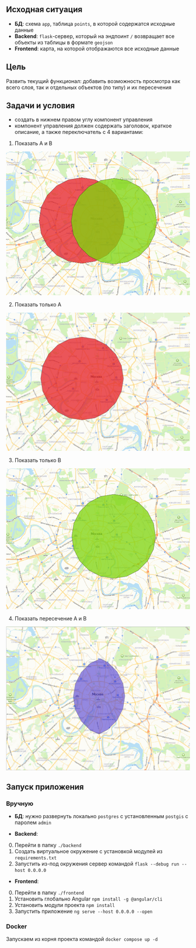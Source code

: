 ## Исходная ситуация
- **БД**: схема `app`, таблица `points`, в которой содержатся исходные данные
- **Backend**: `flask`-сервер, который на эндпоинт `/` возвращает все объекты из таблицы в формате `geojson`
- **Frontend**: карта, на которой отображаются все исходные данные


## Цель
Развить текущий функционал: добавить возможность просмотра как всего слоя, так и отдельных объектов (по типу) и их пересечения


## Задачи и условия
- создать в нижнем правом углу компонент управления
- компонент управления должен содержать заголовок, краткое описание, а также переключатель с 4 вариантами:
1. Показать А и В 

![](readme_static/1.png)

2. Показать только А

![](readme_static/2.png)

3. Показать только В

![](readme_static/3.png)

4. Показать пересечение А и В

![](readme_static/4.png)

## Запуск приложения
### Вручную
- **БД**: нужно развернуть локально `postgres` с установленным `postgis` с паролем `admin`

- **Backend**: 
0. Перейти в папку `./backend`
1. Создать виртуальное окружение с установкой модулей из `requirements.txt`
2. Запустить из-под окружения сервер командой `flask --debug run --host 0.0.0.0`

- **Frontend**:
0. Перейти в папку `./frontend`
1. Установить глобально Angular `npm install -g @angular/cli`
2. Установить модули проекта `npm install`
3. Запустить приложение `ng serve --host 0.0.0.0 --open`

### Docker
Запускаем из корня проекта командой `docker compose up -d`
